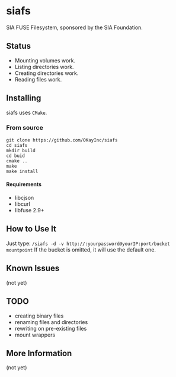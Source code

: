 # siafs
SIA FUSE Filesystem, sponsored by the SIA Foundation.

## Status
* Mounting volumes work.
* Listing directories work.
* Creating directories work.
* Reading files work.

## Installing
siafs uses `CMake`.

### From source

    git clone https://github.com/OKayInc/siafs
    cd siafs
    mkdir build
    cd buid
    cmake ..
    make
    make install

#### Requirements
* libcjson
* libcurl
* libfuse 2.9+

## How to Use It
Just type:
`/siafs -d -v http://:yourpassword@yourIP:port/bucket mountpoint`
If the bucket is omitted, it will use the default one.

## Known Issues
(not yet)

## TODO
* creating binary files
* renaming files and directories
* rewriting on pre-existing files
* mount wrappers

## More Information
(not yet)
